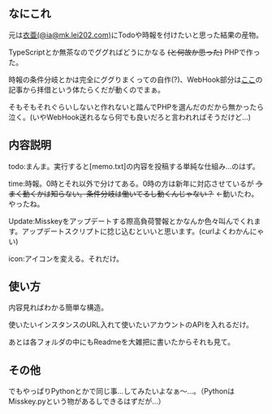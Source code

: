 ## なにこれ
元は[衣亜(@ia@mk.lei202.com)](https://mk.lei202.com/@ia/)にTodoや時報を付けたいと思った結果の産物。

TypeScriptとか無茶なのでググればどうにかなる ~~(と何故か思った)~~ PHPで作った。

時報の条件分岐とかは完全にググりまくっての自作(?)、WebHook部分は[ここ](https://qiita.com/hoto17296/items/621a6e16f23785a543f3)の記事から拝借という体たらくだが動くのでまぁ。

そもそもそれぐらいしないと作れないと踏んでPHPを選んだのだから無かったら泣く。(いやWebHook送れるなら何でも良いだろと言われればそうだけど...)

## 内容説明
todo:まんま。実行すると[memo.txt]の内容を投稿する単純な仕組み...のはず。

time:時報。0時とそれ以外で分けてある。0時の方は新年に対応させているが ~~うまく動くかは知らない。条件分岐は働いてるし動くんじゃない？~~ ←動いたわ。やったね。

Update:Misskeyをアップデートする際高負荷警報とかなんか色々叫んでくれます。アップデートスクリプトに捻じ込むといいと思います。(curlよくわかんにゃい)

icon:アイコンを変える。それだけ。

## 使い方

内容見ればわかる簡単な構造。

使いたいインスタンスのURL入れて使いたいアカウントのAPIを入れるだけ。

あとは各フォルダの中にもReadmeを大雑把に書いたからそれも見て。

## その他
でもやっぱりPythonとかで同じ事…してみたいよなぁ〜…。（PythonはMisskey.pyという物があるしできるはずだが...）
